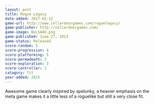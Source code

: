 ```yaml
---
layout: post
title: Rogue Legacy
date-added: 2017-02-22
game-url: http://www.cellardoorgames.com/roguelegacy/
game-publisher: http://cellardoorgames.com/
game-image: NvL5AAV.png
game-published: June 27, 2013
game-status: Released
score-random: 5
score-progression: 4
score-platforming: 5
score-permadeath: 3
score-exploration: 3
score-controller: 1
catagory: fit
year-added: 2015
---
```


Awesome game clearly inspired by spelunky, a heavier emphasis on the meta game makes it a little less of a roguelike but still a very close fit.

